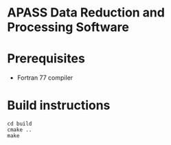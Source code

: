 APASS Data Reduction and Processing Software
=====

# Prerequisites

* Fortran 77 compiler

# Build instructions

    cd build
    cmake ..
    make
